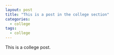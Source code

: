```yaml
---
layout: post
title: "This is a post in the college section"
categories:
  - college
tags:
  - college
---
```


This is a college post.